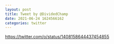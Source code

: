 ```yaml
--- 
layout: post 
title: Tweet by @DividedChamp 
date: 2021-06-24 1624566162 
categories: twitter 
--- 
```

https://twitter.com/o/status/1408158644437454855